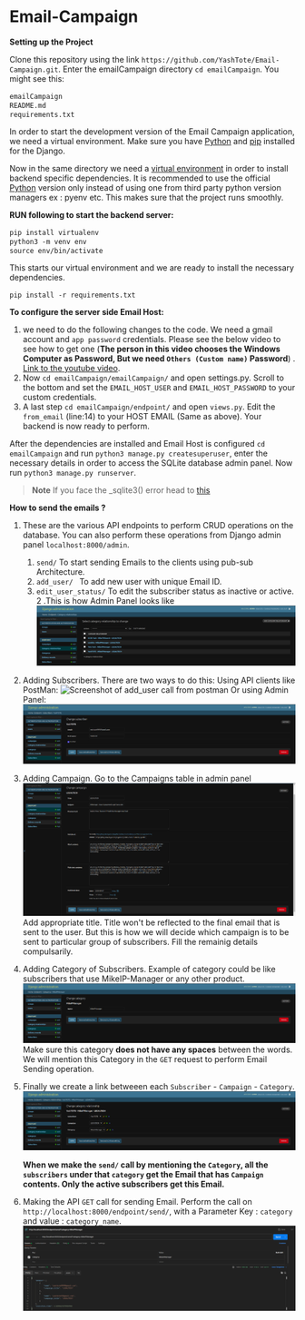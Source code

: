 # Email-Campaign

  
**Setting up the Project**

 Clone this repository using the link ` https://github.com/YashTote/Email-Campaign.git `. Enter the emailCampaign directory `cd emailCampaign`. You might see this: 
 ```
 emailCampaign
 README.md
 requirements.txt
 ```
 In order to start the development version of the Email Campaign application, we need a virtual environment. Make sure you have [Python](https://www.python.org/downloads/) and [pip](https://pip.pypa.io/en/stable/installation/) installed for the Django.
 
 Now in the same directory we need a [virtual environment](https://www.freecodecamp.org/news/how-to-setup-virtual-environments-in-python/) in order to install backend specific dependencies. It is recommended to use the official [Python](https://www.python.org/downloads/) version only instead of using one from third party python version managers ex : pyenv etc. This makes sure that the project runs smoothly.

**RUN following to start the backend server:**
 ```
 pip install virtualenv
 python3 -m venv env
 source env/bin/activate
 ```
 This starts our virtual environment and we are ready to install the necessary dependencies.

 ```
 pip install -r requirements.txt
 ```
**To configure the server side Email Host:**
 1. we need to do the following changes to the code. We need a gmail account and  `app password` credentials. Please see the below video to see how to get one (**The person in this video chooses the Windows Computer as Password, But we need `Others (Custom name)` Password**) . [Link to the youtube video](https://www.youtube.com/watch?v=rpmfDHCyPbo).
 2. Now `cd emailCampaign/emailCampaign/` and open settings.py. Scroll to the bottom and set the `EMAIL_HOST_USER` and `EMAIL_HOST_PASSWORD` to your custom credentials.
 3. A last step `cd emailCampaign/endpoint/` and open `views.py`. Edit the `from_email` (line:14) to your HOST EMAIL (Same as above). Your backend is now ready to perform.


 After the dependencies are installed and Email Host is configured `cd emailCampaign` and run `python3 manage.py createsuperuser`, enter the necessary details in order to access the SQLite database admin panel. Now run `python3 manage.py runserver`. 
 
> **Note**
 > If you face the _sqlite3() error head to [this](https://www.codethebest.com/python-package-errors/modulenotfounderror-no-module-named-sqlite3-solved/)

**How to send the emails ?**

1. These are the various API endpoints to perform CRUD operations on the database. You can also perform these operations from Django admin panel `localhost:8000/admin`.
  
   1. ` send/ ` To start sending Emails to the clients using pub-sub Architecture.
   2. `add_user/ ` To add new user with unique Email ID.
   3. `edit_user_status/` To edit the subscriber status as inactive or active.
2 .This is how Admin Panel looks like
   ![Screenshot of main page admin panel](https://github.com/YashTote/Email-Campaign/blob/main/static/image/Screenshot%20from%202023-09-08%2019-20-05.png)
3. Adding Subscribers. There are two ways to do this:
    Using API clients like PostMan:
     ![Screenshot of add_user call from postman]()
    Or using Admin Panel:
     ![Screenshot of add Subscriber](https://github.com/YashTote/Email-Campaign/blob/main/static/image/Screenshot%20from%202023-09-08%2019-20-50.png)
4. Adding Campaign. Go to the Campaigns table in admin panel
    ![Screenshot of Campaign Table](https://github.com/YashTote/Email-Campaign/blob/main/static/image/Screenshot%20from%202023-09-08%2019-20-27.png)
   Add appropriate title. Title won't be reflected to the final email that is sent to the user. But this is how we will decide which campaign is to be sent to particular group of subscribers. Fill the remainig details compulsarily.

5. Adding Category of Subscribers. Example of category could be like subscribers that use MikeIP-Manager or any other product.
   ![Screenshot of category](https://github.com/YashTote/Email-Campaign/blob/main/static/image/Screenshot%20from%202023-09-08%2019-21-10.png)
   Make sure this category **does not have any spaces** between the words. We will mention this Category in the `GET` request to perform Email Sending operation.

6. Finally we create a link betweeen each `Subscriber` - `Campaign` - `Category`.
   ![Screenshot of CategoryRelationship](https://github.com/YashTote/Email-Campaign/blob/main/static/image/Screenshot%20from%202023-09-08%2019-21-24.png) 

   **When we make the `send/` call by mentioning the `Category`, all the `subscribers` under that `category` get the Email that has `Campaign` contents. Only the active subscribers get this Email.**

7. Making the API `GET` call for sending Email. Perform the call on `http://localhost:8000/endpoint/send/`, with a Parameter Key : `category` and value : `category_name`. 
    ![Screenshot of API get call](https://github.com/YashTote/Email-Campaign/blob/main/static/image/Screenshot%20from%202023-09-08%2020-27-30.png)


    
   

